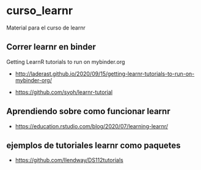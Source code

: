 # curso_learnr
Material para el curso de learnr

## Correr learnr en binder

Getting LearnR tutorials to run on mybinder.org

* http://laderast.github.io/2020/09/15/getting-learnr-tutorials-to-run-on-mybinder-org/

* https://github.com/syoh/learnr-tutorial

## Aprendiendo sobre como funcionar learnr

* https://education.rstudio.com/blog/2020/07/learning-learnr/

## 

## ejemplos de tutoriales learnr como paquetes

* https://github.com/llendway/DS112tutorials

